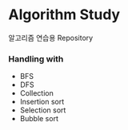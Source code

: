 # Algorithm Study

알고리즘 연습용 Repository

### Handling with

- BFS
- DFS
- Collection
- Insertion sort
- Selection sort
- Bubble sort 
